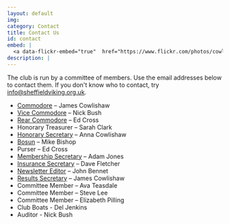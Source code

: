 ```yaml
---
layout: default
img:
category: Contact
title: Contact Us
id: contact
embed: |
  <a data-flickr-embed="true"  href="https://www.flickr.com/photos/cowlibob/22265625991/in/pool-sheffieldviking/" title="IMG_0014"><img src="https://farm1.staticflickr.com/565/22265625991_14ed879c1b_z.jpg" width="400" height="225" alt="IMG_0014"></a><script async src="//embedr.flickr.com/assets/client-code.js" charset="utf-8"></script>
description: |
---
```

  The club is run by a committee of members. Use the email addresses below to contact them. If you don't know who to contact, try <a href="mailto:info@sheffieldviking.org.uk">info@sheffieldviking.org.uk</a>.

  <ul>
    <li><a href="mailto:commodore@sheffieldviking.org.uk">Commodore</a> – James Cowlishaw</li>
    <li><a href="mailto:vice-commodore@sheffieldviking.org.uk">Vice Commodore</a> – Nick Bush</li>
    <li><a href="mailto:rear-commodore@sheffieldviking.org.uk">Rear Commodore</a> – Ed Cross</li>
    <li>Honorary Treasurer – Sarah Clark</li>
    <li><a href="mailto:secretary@sheffieldviking.org.uk">Honorary Secretary</a> – Anna Cowlishaw</li>
    <li><a href="mailto:bosun@sheffieldviking.org.uk">Bosun</a> – Mike Bishop</li>
    <li>Purser – Ed Cross</li>
    <li><a href="mailto:membership@sheffieldviking.org.uk">Membership Secretary</a> – Adam Jones</li>
    <li><a href="mailto:insurance@sheffieldviking.org.uk">Insurance Secretary</a> – Dave Fletcher</li>
    <li><a href="mailto:viking@sheffieldviking.org.uk">Newsletter Editor</a> – John Bennet</li>
    <li><a href="mailto:results@sheffieldviking.org.uk">Results Secretary</a> – James Cowlishaw</li>
    <li>Committee Member – Ava Teasdale</li>
    <li>Committee Member – Steve Lee</li>
    <li>Committee Member – Elizabeth Pilling</li>
    <li>Club Boats - Del Jenkins</li>
    <li>Auditor - Nick Bush</li>
  </ul>
